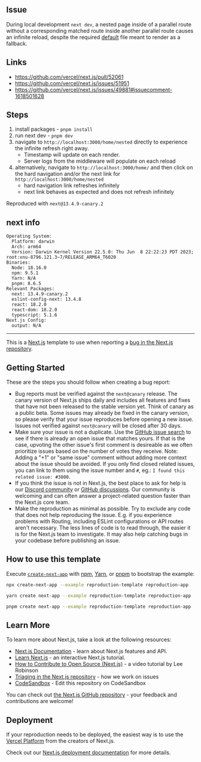 ## Issue

During local development `next dev`, a nested page inside of a parallel route without a corresponding matched route inside another parallel route causes an infinite reload, despite the required [default](https://nextjs.org/docs/app/building-your-application/routing/parallel-routes#defaultjs) file meant to render as a fallback.

## Links

- https://github.com/vercel/next.js/pull/52061
- https://github.com/vercel/next.js/issues/51951
- https://github.com/vercel/next.js/issues/49881#issuecomment-1618501628

## Steps

1. install packages - `pnpm install`
2. run next dev - `pnpm dev`
3. navigate to `http://localhost:3000/home/nested` directly to experience the infinite refresh right away.
   - Timestamp will update on each render.
   - Server logs from the middleware will populate on each reload
4. alternatively, navigate to `http://localhost:3000/home/` and then click on the hard navigation and/or the next link for `http://localhost:3000/home/nested`
   - hard navigation link refreshes infinitely
   - next link behaves as expected and does not refresh infinitely

Reproduced with `next@13.4.9-canary.2`

## next info

    Operating System:
      Platform: darwin
      Arch: arm64
      Version: Darwin Kernel Version 22.5.0: Thu Jun  8 22:22:23 PDT 2023; root:xnu-8796.121.3~7/RELEASE_ARM64_T6020
    Binaries:
      Node: 18.16.0
      npm: 9.5.1
      Yarn: N/A
      pnpm: 8.6.5
    Relevant Packages:
      next: 13.4.9-canary.2
      eslint-config-next: 13.4.8
      react: 18.2.0
      react-dom: 18.2.0
      typescript: 5.1.6
    Next.js Config:
      output: N/A

---

This is a [Next.js](https://nextjs.org/) template to use when reporting a [bug in the Next.js repository](https://github.com/vercel/next.js/issues).

## Getting Started

These are the steps you should follow when creating a bug report:

- Bug reports must be verified against the `next@canary` release. The canary version of Next.js ships daily and includes all features and fixes that have not been released to the stable version yet. Think of canary as a public beta. Some issues may already be fixed in the canary version, so please verify that your issue reproduces before opening a new issue. Issues not verified against `next@canary` will be closed after 30 days.
- Make sure your issue is not a duplicate. Use the [GitHub issue search](https://github.com/vercel/next.js/issues) to see if there is already an open issue that matches yours. If that is the case, upvoting the other issue's first comment is desireable as we often prioritize issues based on the number of votes they receive. Note: Adding a "+1" or "same issue" comment without adding more context about the issue should be avoided. If you only find closed related issues, you can link to them using the issue number and `#`, eg.: `I found this related issue: #3000`.
- If you think the issue is not in Next.js, the best place to ask for help is our [Discord community](https://nextjs.org/discord) or [GitHub discussions](https://github.com/vercel/next.js/discussions). Our community is welcoming and can often answer a project-related question faster than the Next.js core team.
- Make the reproduction as minimal as possible. Try to exclude any code that does not help reproducing the issue. E.g. if you experience problems with Routing, including ESLint configurations or API routes aren't necessary. The less lines of code is to read through, the easier it is for the Next.js team to investigate. It may also help catching bugs in your codebase before publishing an issue.

## How to use this template

Execute [`create-next-app`](https://github.com/vercel/next.js/tree/canary/packages/create-next-app) with [npm](https://docs.npmjs.com/cli/init), [Yarn](https://yarnpkg.com/lang/en/docs/cli/create/), or [pnpm](https://pnpm.io) to bootstrap the example:

```bash
npx create-next-app --example reproduction-template reproduction-app
```

```bash
yarn create next-app --example reproduction-template reproduction-app
```

```bash
pnpm create next-app --example reproduction-template reproduction-app
```

## Learn More

To learn more about Next.js, take a look at the following resources:

- [Next.js Documentation](https://nextjs.org/docs) - learn about Next.js features and API.
- [Learn Next.js](https://nextjs.org/learn) - an interactive Next.js tutorial.
- [How to Contribute to Open Source (Next.js)](https://www.youtube.com/watch?v=cuoNzXFLitc) - a video tutorial by Lee Robinson
- [Triaging in the Next.js repository](https://github.com/vercel/next.js/blob/canary/contributing.md#triaging) - how we work on issues
- [CodeSandbox](https://codesandbox.io/s/github/vercel/next.js/tree/canary/examples/reproduction-template) - Edit this repository on CodeSandbox

You can check out [the Next.js GitHub repository](https://github.com/vercel/next.js/) - your feedback and contributions are welcome!

## Deployment

If your reproduction needs to be deployed, the easiest way is to use the [Vercel Platform](https://vercel.com/new?utm_medium=default-template&filter=next.js&utm_source=create-next-app&utm_campaign=create-next-app-readme) from the creators of Next.js.

Check out our [Next.js deployment documentation](https://nextjs.org/docs/deployment) for more details.
